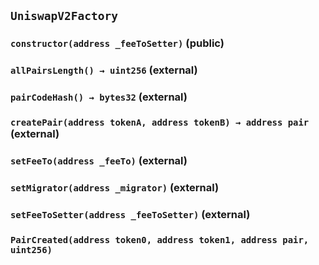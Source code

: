 ## `UniswapV2Factory`






### `constructor(address _feeToSetter)` (public)





### `allPairsLength() → uint256` (external)





### `pairCodeHash() → bytes32` (external)





### `createPair(address tokenA, address tokenB) → address pair` (external)





### `setFeeTo(address _feeTo)` (external)





### `setMigrator(address _migrator)` (external)





### `setFeeToSetter(address _feeToSetter)` (external)






### `PairCreated(address token0, address token1, address pair, uint256)`







